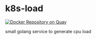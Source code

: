 # k8s-load

[![Docker Repository on Quay](https://quay.io/repository/mad01/k8s-load/status "Docker Repository on Quay")](https://quay.io/repository/mad01/k8s-load)

small golang service to generate cpu load

